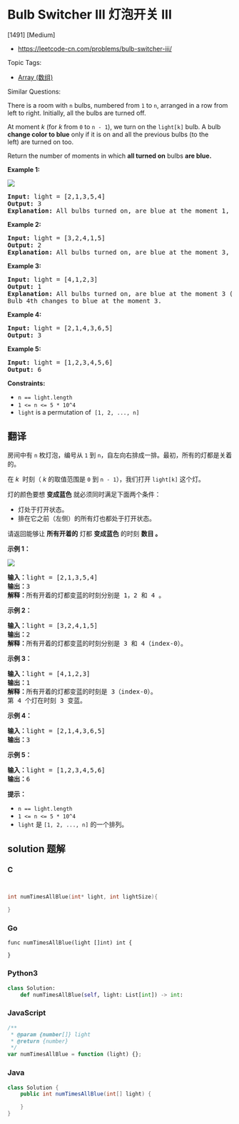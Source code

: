 # Bulb Switcher III 灯泡开关 III

[1491] [Medium]

- https://leetcode-cn.com/problems/bulb-switcher-iii/

Topic Tags:

- [Array (数组)](https://leetcode-cn.com/tag/array/)

Similar Questions:

There is a room with `n` bulbs, numbered from `1` to `n`, arranged in a row from left to right. Initially, all the bulbs are turned off.

At moment _k_ (for _k_ from `0` to `n - 1`), we turn on the `light[k]` bulb. A bulb **change color to blue** only if it is on and all the previous bulbs (to the left) are turned on too.

Return the number of moments in which **all turned on** bulbs **are blue.**

**Example 1:**

![](https://assets.leetcode.com/uploads/2020/02/29/sample_2_1725.png)

<pre><strong>Input:</strong> light = [2,1,3,5,4]
<strong>Output:</strong> 3
<strong>Explanation:</strong> All bulbs turned on, are blue at the moment 1, 2 and 4.
</pre>

**Example 2:**

<pre><strong>Input:</strong> light = [3,2,4,1,5]
<strong>Output:</strong> 2
<strong>Explanation:</strong> All bulbs turned on, are blue at the moment 3, and 4 (index-0).
</pre>

**Example 3:**

<pre><strong>Input:</strong> light = [4,1,2,3]
<strong>Output:</strong> 1
<strong>Explanation:</strong> All bulbs turned on, are blue at the moment 3 (index-0).
Bulb 4th changes to blue at the moment 3.
</pre>

**Example 4:**

<pre><strong>Input:</strong> light = [2,1,4,3,6,5]
<strong>Output:</strong> 3
</pre>

**Example 5:**

<pre><strong>Input:</strong> light = [1,2,3,4,5,6]
<strong>Output:</strong> 6
</pre>

**Constraints:**

- `n == light.length`
- `1 <= n <= 5 * 10^4`
- `light` is a permutation of  `[1, 2, ..., n]`

## 翻译

房间中有 `n` 枚灯泡，编号从 `1` 到 `n`，自左向右排成一排。最初，所有的灯都是关着的。

在 *k*  时刻（ _k_ 的取值范围是 `0` 到 `n - 1`），我们打开 `light[k]` 这个灯。

灯的颜色要想 **变成蓝色** 就必须同时满足下面两个条件：

- 灯处于打开状态。
- 排在它之前（左侧）的所有灯也都处于打开状态。

请返回能够让 **所有开着的** 灯都 **变成蓝色** 的时刻 **数目 。**

**示例 1：**

![](https://assets.leetcode-cn.com/aliyun-lc-upload/uploads/2020/03/08/sample_2_1725.png)

<pre><strong>输入：</strong>light = [2,1,3,5,4]
<strong>输出：</strong>3
<strong>解释：</strong>所有开着的灯都变蓝的时刻分别是 1，2 和 4 。
</pre>

**示例 2：**

<pre><strong>输入：</strong>light = [3,2,4,1,5]
<strong>输出：</strong>2
<strong>解释：</strong>所有开着的灯都变蓝的时刻分别是 3 和 4（index-0）。
</pre>

**示例 3：**

<pre><strong>输入：</strong>light = [4,1,2,3]
<strong>输出：</strong>1
<strong>解释：</strong>所有开着的灯都变蓝的时刻是 3（index-0）。
第 4 个灯在时刻 3 变蓝。
</pre>

**示例 4：**

<pre><strong>输入：</strong>light = [2,1,4,3,6,5]
<strong>输出：</strong>3
</pre>

**示例 5：**

<pre><strong>输入：</strong>light = [1,2,3,4,5,6]
<strong>输出：</strong>6
</pre>

**提示：**

- `n == light.length`
- `1 <= n <= 5 * 10^4`
- `light` 是 `[1, 2, ..., n]` 的一个排列。

## solution 题解

### C

```c


int numTimesAllBlue(int* light, int lightSize){

}
```

### Go

```golang
func numTimesAllBlue(light []int) int {

}
```

### Python3

```python
class Solution:
    def numTimesAllBlue(self, light: List[int]) -> int:
```

### JavaScript

```javascript
/**
 * @param {number[]} light
 * @return {number}
 */
var numTimesAllBlue = function (light) {};
```

### Java

```java
class Solution {
    public int numTimesAllBlue(int[] light) {

    }
}
```
